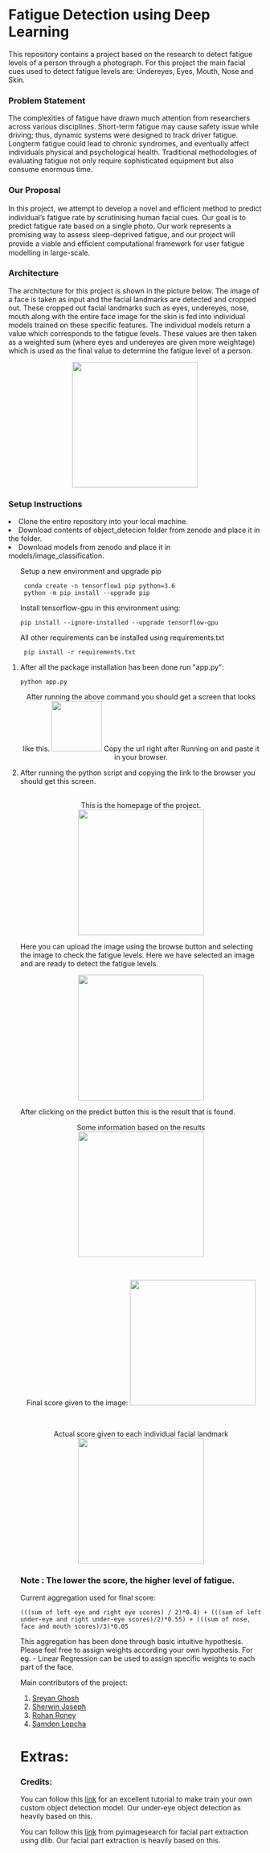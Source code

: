 # Fatigue Detection using Deep Learning

This repository contains a project based on the research to detect fatigue levels of a person through a photograph. For this project the main facial cues used to detect fatigue levels are: Undereyes, Eyes, Mouth, Nose and Skin.

### Problem Statement
The complexities of fatigue have drawn much attention from researchers across various disciplines. Short-term fatigue may cause safety issue while driving; thus, dynamic systems were designed to track driver fatigue. Longterm fatigue could lead to chronic syndromes, and eventually affect individuals physical and psychological health. Traditional methodologies of evaluating fatigue not only require sophisticated equipment but also consume enormous time.

### Our Proposal
In this project, we attempt to develop a novel and efﬁcient method to predict individual’s fatigue rate by scrutinising human facial cues. Our goal is to predict fatigue rate based on a single photo. Our work represents a promising way to assess sleep-deprived fatigue, and our project will provide a viable and efﬁcient computational framework for user fatigue modelling in large-scale.

### Architecture
The architecture for this project is shown in the picture below. The image of a face is taken as input and the facial landmarks are detected and cropped out. These cropped out facial landmarks such as eyes, undereyes, nose, mouth along with the entire face image for the skin is fed into individual models trained on these specific features. The individual models return a value which corresponds to the fatigue levels. These values are then taken as a weighted sum (where eyes and undereyes are given more weightage) which is used as the final value to determine the fatigue level of a person.
<p align="center">
<img src="https://user-images.githubusercontent.com/33536225/84591220-466c1700-ae5a-11ea-8c55-776a7c44c459.png" height="250" >
</p>

### Setup Instructions

<li>Clone the entire repository into your local machine.</li>
<li>Download contents of object_detecion folder from zenodo and place it in the folder.</li>
<li>Download models from zenodo and place it in models/image_classification.</li>


<ol>
  <p> Setup a new environment and upgrade pip</p>
   
  ```
   conda create -n tensorflow1 pip python=3.6
   python -m pip install --upgrade pip
  ```

  <p>Install tensorflow-gpu in this environment using:</p>
  
  ```
  pip install --ignore-installed --upgrade tensorflow-gpu
  ```
  <p>All other requirements can be installed using requirements.txt</p>
  
  ```
   pip install -r requirements.txt
  ```

<li> After all the package installation has been done run "app.py":
  
  ```
  python app.py
  ```
<p align="center"> After running the above command you should get a screen that looks like this.
<img src="https://user-images.githubusercontent.com/33536225/84591789-db710f00-ae5e-11ea-99a5-a2460819c80c.png" height="100" >
Copy the url right after Running on and paste it in your browser. 
</p>

<li> After running the python script and copying the link to the browser you should get this screen.</li><br>
<p align="center"> This is the homepage of the project.
<img src="https://user-images.githubusercontent.com/33536225/84591854-4ae6fe80-ae5f-11ea-9d95-6b4dd26b2b1f.png" height="250" >
</p>  
<p> Here you can upload the image using the browse button and selecting the image to check the fatigue levels. Here we have selected an image and are ready to detect the fatigue levels. </p>
<p align="center">
<img src="https://user-images.githubusercontent.com/33536225/84592096-a1a10800-ae60-11ea-98bf-4492f90936bb.png" height="250" >
</p>
<p> After clicking on the predict button this is the result that is found. </p>
<p align="center">Some information based on the results
<img src="https://user-images.githubusercontent.com/33536225/84592141-f9d80a00-ae60-11ea-8ac6-d5b082657820.png" height="250" >
</p>
<br>
<p align="center"> Final score given to the image:
<img src="https://user-images.githubusercontent.com/33536225/84592151-0fe5ca80-ae61-11ea-96bc-600a63c0023a.png" height="250" >
</p>
<br>
<p align="center"> Actual score given to each individual facial landmark
<img src="https://user-images.githubusercontent.com/33536225/84592167-3146b680-ae61-11ea-96fe-1d66b4b57595.png" height="250" >
</p>

### Note : The lower the score, the higher level of fatigue.

Current aggregation used for final score:
  ```
(((sum of left eye and right eye scores) / 2)*0.4) + (((sum of left under-eye and right under-eye scores)/2)*0.55) + (((sum of nose, face and mouth scores)/3)*0.05
  ```
This aggregation has been done through basic intuitive hypothesis. Please feel free to assign weights according your own hypothesis. For eg. - Linear Regression can be used to assign specific weights to each part of the face.
<p> Main contributors of the project:
  <ol>
    <li><a href="https://www.linkedin.com/in/sreyan-ghosh/">Sreyan Ghosh</a></li>
    <li><a href="https://www.linkedin.com/in/sherwinjosephsunny/">Sherwin Joseph<a/></li>
    <li><a href="https://www.linkedin.com/in/rohan-roney-a652a515a/">Rohan Roney</a></li>
    <li><a href="https://www.linkedin.com/in/samden-lepcha/">Samden Lepcha</a></li>
</ol>

# Extras:

### Credits:
<p> You can follow this <a href="https://github.com/EdjeElectronics/TensorFlow-Object-Detection-API-Tutorial-Train-Multiple-Objects-Windows-10" >link</a> for an excellent tutorial to make train your own custom object detection model. Our under-eye object detection as heavily based on this.</p>
<p> You can follow this <a href="https://www.pyimagesearch.com/2017/04/10/detect-eyes-nose-lips-jaw-dlib-opencv-python/" >link</a> from pyimagesearch for facial part extraction using dlib. Our facial part extraction is heavily based on this.</p>


